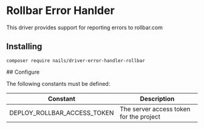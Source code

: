 # Rollbar Error Hanlder

This driver provides support for reporting errors to rollbar.com


## Installing

    composer require nails/driver-error-handler-rollbar


## Configure

The following constants must be defined:

| Constant                    | Description                             |
|-----------------------------|-----------------------------------------|
| DEPLOY_ROLLBAR_ACCESS_TOKEN | The server access token for the project |
